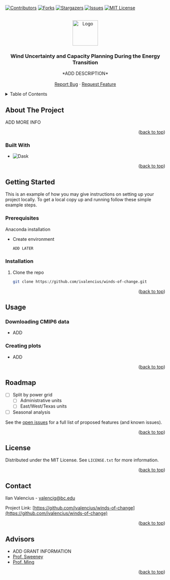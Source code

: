 <!-- Improved compatibility of back to top link: See: https://github.com/othneildrew/Best-README-Template/pull/73 -->
<a name="readme-top"></a>
<!--
*** Thanks for checking out the Best-README-Template. If you have a suggestion
*** that would make this better, please fork the repo and create a pull request
*** or simply open an issue with the tag "enhancement".
*** Don't forget to give the project a star!
*** Thanks again! Now go create something AMAZING! :D
-->



<!-- PROJECT SHIELDS -->
<!--
*** I'm using markdown "reference style" links for readability.
*** Reference links are enclosed in brackets [ ] instead of parentheses ( ).
*** See the bottom of this document for the declaration of the reference variables
*** for contributors-url, forks-url, etc. This is an optional, concise syntax you may use.
*** https://www.markdownguide.org/basic-syntax/#reference-style-links
-->
[![Contributors][contributors-shield]][contributors-url]
[![Forks][forks-shield]][forks-url]
[![Stargazers][stars-shield]][stars-url]
[![Issues][issues-shield]][issues-url]
[![MIT License][license-shield]][license-url]



<!-- PROJECT LOGO -->
<br />
<div align="center">
  <a href="https://github.com/ivalencius/winds-of-change">
    <img src="https://www.bc.edu/content/bc-web/offices/office-of-university-communications/policies-guidelines/graphic-identity-system/_jcr_content/par/responsive_columns/col3/bc_image_content/image.img.png/1550507598147.png" alt="Logo" width="80" height="80">
  </a>

<h3 align="center">Wind Uncertainty and Capacity Planning During the Energy Transition</h3>

  <p align="center">
    *ADD DESCRIPTION*
    <br />
    <br />
    <a href="https://github.com/ivalencius/winds-of-change/issues">Report Bug</a>
    ·
    <a href="https://github.com/ivalencius/winds-of-change/issues">Request Feature</a>
  </p>
</div>



<!-- TABLE OF CONTENTS -->
<details>
  <summary>Table of Contents</summary>
  <ol>
    <li>
      <a href="#about-the-project">About The Project</a>
      <ul>
        <li><a href="#built-with">Built With</a></li>
      </ul>
    </li>
    <li>
      <a href="#getting-started">Getting Started</a>
      <ul>
        <li><a href="#prerequisites">Prerequisites</a></li>
        <li><a href="#installation">Installation</a></li>
      </ul>
    </li>
    <li><a href="#usage">Usage</a></li>
    <li><a href="#roadmap">Roadmap</a></li>
    <li><a href="#license">License</a></li>
    <li><a href="#contact">Contact</a></li>
    <li><a href="#acknowledgments">Acknowledgments</a></li>
  </ol>
</details>



<!-- ABOUT THE PROJECT -->
## About The Project

ADD MORE INFO

<p align="right">(<a href="#readme-top">back to top</a>)</p>



### Built With

* ![Dask](https://img.shields.io/badge/dask-black?style=for-the-badge&logo=dask&logoColor=white&link=https%3A%2F%2Fdocs.dask.org%2Fen%2Fstable%2F)


<p align="right">(<a href="#readme-top">back to top</a>)</p>



<!-- GETTING STARTED -->
## Getting Started

This is an example of how you may give instructions on setting up your project locally.
To get a local copy up and running follow these simple example steps.

### Prerequisites

Anaconda installation
* Create environment
  ```sh
  ADD LATER
  ```

### Installation
1. Clone the repo
   ```sh
   git clone https://github.com/ivalencius/winds-of-change.git
   ```

<p align="right">(<a href="#readme-top">back to top</a>)</p>



<!-- USAGE EXAMPLES -->
## Usage

### Downloading CMIP6 data

* ADD

### Creating plots

* ADD

<p align="right">(<a href="#readme-top">back to top</a>)</p>



<!-- ROADMAP -->
## Roadmap

- [ ] Split by power grid
    - [ ] Administrative units
    - [ ] East/West/Texas units
- [ ] Seasonal analysis

See the [open issues](https://github.com/ivalencius/winds-of-change/issues) for a full list of proposed features (and known issues).

<p align="right">(<a href="#readme-top">back to top</a>)</p>


<!-- LICENSE -->
## License

Distributed under the MIT License. See `LICENSE.txt` for more information.

<p align="right">(<a href="#readme-top">back to top</a>)</p>



<!-- CONTACT -->
## Contact

Ilan Valencius  - valencig@bc.edu

Project Link: [https://github.com/ivalencius/winds-of-change](https://github.com/ivalencius/winds-of-change)

<p align="right">(<a href="#readme-top">back to top</a>)</p>



<!-- ACKNOWLEDGMENTS -->
## Advisors

* ADD GRANT INFORMATION
* [Prof. Sweeney](https://www.bc.edu/bc-web/schools/mcas/departments/economics/people/faculty-directory/richard-l-sweeney.html)
* [Prof. Ming](https://www.bc.edu/bc-web/schools/morrissey/departments/eesc/people/faculty-directory/yi-ming.html)
<p align="right">(<a href="#readme-top">back to top</a>)</p>



<!-- MARKDOWN LINKS & IMAGES -->
<!-- https://www.markdownguide.org/basic-syntax/#reference-style-links -->
[contributors-shield]: https://img.shields.io/github/contributors/ivalencius/winds-of-change.svg?style=for-the-badge
[contributors-url]: https://github.com/ivalencius/winds-of-change/graphs/contributors
[forks-shield]: https://img.shields.io/github/forks/ivalencius/winds-of-change.svg?style=for-the-badge
[forks-url]: https://github.com/ivalencius/winds-of-change/network/members
[stars-shield]: https://img.shields.io/github/stars/ivalencius/winds-of-change.svg?style=for-the-badge
[stars-url]: https://github.com/ivalencius/winds-of-change/stargazers
[issues-shield]: https://img.shields.io/github/issues/ivalencius/winds-of-change.svg?style=for-the-badge
[issues-url]: https://github.com/ivalencius/winds-of-change/issues
[license-shield]: https://img.shields.io/github/license/ivalencius/winds-of-change.svg?style=for-the-badge
[license-url]: https://github.com/ivalencius/winds-of-change/blob/main/LICENSE.txt
